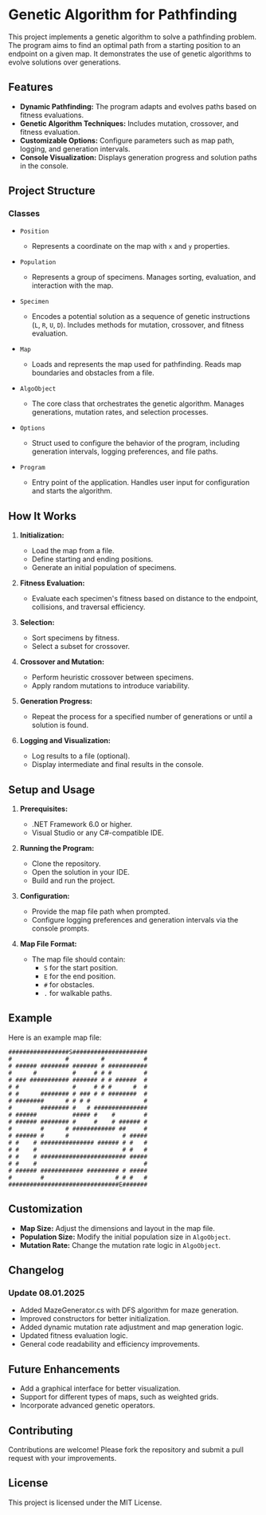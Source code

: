 
# Genetic Algorithm for Pathfinding

This project implements a genetic algorithm to solve a pathfinding problem. The program aims to find an optimal path from a starting position to an endpoint on a given map. It demonstrates the use of genetic algorithms to evolve solutions over generations.

## Features

- **Dynamic Pathfinding:** The program adapts and evolves paths based on fitness evaluations.
- **Genetic Algorithm Techniques:** Includes mutation, crossover, and fitness evaluation.
- **Customizable Options:** Configure parameters such as map path, logging, and generation intervals.
- **Console Visualization:** Displays generation progress and solution paths in the console.

## Project Structure

### Classes

- `Position`

  - Represents a coordinate on the map with `x` and `y` properties.

- `Population`

  - Represents a group of specimens. Manages sorting, evaluation, and interaction with the map.

- `Specimen`

  - Encodes a potential solution as a sequence of genetic instructions (`L`, `R`, `U`, `D`). Includes methods for mutation, crossover, and fitness evaluation.

- `Map`

  - Loads and represents the map used for pathfinding. Reads map boundaries and obstacles from a file.

- `AlgoObject`

  - The core class that orchestrates the genetic algorithm. Manages generations, mutation rates, and selection processes.

- `Options`

  - Struct used to configure the behavior of the program, including generation intervals, logging preferences, and file paths.

- `Program`

  - Entry point of the application. Handles user input for configuration and starts the algorithm.

## How It Works

1. **Initialization:**

   - Load the map from a file.
   - Define starting and ending positions.
   - Generate an initial population of specimens.

2. **Fitness Evaluation:**

   - Evaluate each specimen's fitness based on distance to the endpoint, collisions, and traversal efficiency.

3. **Selection:**

   - Sort specimens by fitness.
   - Select a subset for crossover.

4. **Crossover and Mutation:**

   - Perform heuristic crossover between specimens.
   - Apply random mutations to introduce variability.

5. **Generation Progress:**

   - Repeat the process for a specified number of generations or until a solution is found.

6. **Logging and Visualization:**

   - Log results to a file (optional).
   - Display intermediate and final results in the console.

## Setup and Usage

1. **Prerequisites:**

   - .NET Framework 6.0 or higher.
   - Visual Studio or any C#-compatible IDE.

2. **Running the Program:**

   - Clone the repository.
   - Open the solution in your IDE.
   - Build and run the project.

3. **Configuration:**

   - Provide the map file path when prompted.
   - Configure logging preferences and generation intervals via the console prompts.

4. **Map File Format:**

   - The map file should contain:
     - `S` for the start position.
     - `E` for the end position.
     - `#` for obstacles.
     - `.` for walkable paths.

## Example

Here is an example map file:

```
#################S#####################
#               #         #           #
# ###### ######## ####### # ###########
#      #          #     # # #         #
# ### ########### ####### # # ######  #
# #               #     # # #      #  #
# #      ######## # ### # # ########  #
# ########      # # # #               #
#        ######## #   # ###############
# ######          ##### #    #        #
# ###### ######## #     #    # ###### #
#        #      # ############ ##     #
# ###### #      #               # #####
# #    # ############### ###### # #   #
# #    #                        # #   #
# #    # ######################## #####
# #    #                              #
# ###### ############ ######### # #####
#        #                    # # #   #
###############################E#######
```

## Customization

- **Map Size:** Adjust the dimensions and layout in the map file.
- **Population Size:** Modify the initial population size in `AlgoObject`.
- **Mutation Rate:** Change the mutation rate logic in `AlgoObject`.

## Changelog
### Update 08.01.2025
- Added MazeGenerator.cs with DFS algorithm for maze generation.
- Improved constructors for better initialization.
- Added dynamic mutation rate adjustment and map generation logic.
- Updated fitness evaluation logic.
- General code readability and efficiency improvements.

## Future Enhancements

- Add a graphical interface for better visualization.
- Support for different types of maps, such as weighted grids.
- Incorporate advanced genetic operators.

## Contributing

Contributions are welcome! Please fork the repository and submit a pull request with your improvements.

## License

This project is licensed under the MIT License.
